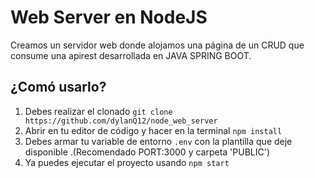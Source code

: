 # Web Server en NodeJS

Creamos un servidor web donde alojamos una página de un CRUD que consume una apirest desarrollada en JAVA SPRING BOOT.

##  ¿Comó usarlo?
1. Debes realizar el clonado `git clone  https://github.com/dylanQ12/node_web_server`
2.  Abrir en tu editor de código y hacer en la terminal `npm install`
3.  Debes armar tu variable de entorno `.env` con la plantilla que deje disponible   .(Recomendado PORT:3000 y carpeta 'PUBLIC')
4. Ya puedes ejecutar el proyecto usando `npm start`